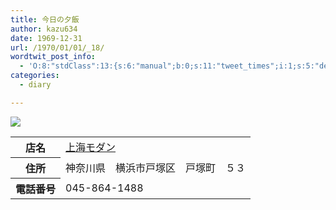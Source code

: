 ```yaml
---
title: 今日の夕飯
author: kazu634
date: 1969-12-31
url: /1970/01/01/_18/
wordtwit_post_info:
  - 'O:8:"stdClass":13:{s:6:"manual";b:0;s:11:"tweet_times";i:1;s:5:"delay";i:0;s:7:"enabled";i:1;s:10:"separation";s:2:"60";s:7:"version";s:3:"3.7";s:14:"tweet_template";b:0;s:6:"status";i:2;s:6:"result";a:0:{}s:13:"tweet_counter";i:2;s:13:"tweet_log_ids";a:1:{i:0;i:5173;}s:9:"hash_tags";a:0:{}s:8:"accounts";a:1:{i:0;s:7:"kazu634";}}'
categories:
  - diary

---
```

<div class="section">
<p>
<center>
</center>
</p>
  
<p>
<a href="http://flickr.com/photos/42332031@N02/4449767845/" onclick="__gaTracker('send', 'event', 'outbound-article', 'http://flickr.com/photos/42332031@N02/4449767845/', '');" title="夕飯"><img src="http://farm5.static.flickr.com/4027/4449767845_c2dca6c228.jpg" /></a>
</p></p> 
  
<table>
<tr>
<th>
        店名
</th>
      
<td>
<a href="http://www.doko.jp/search/shop/sc960012/?vos=apidoko1" onclick="__gaTracker('send', 'event', 'outbound-article', 'http://www.doko.jp/search/shop/sc960012/?vos=apidoko1', '上海モダン');" target="_blank">上海モダン</a>
</td>
</tr>
    
<tr>
<th>
        住所
</th>
      
<td>
        神奈川県　横浜市戸塚区　戸塚町　５３
</td>
</tr>
    
<tr>
<th>
        電話番号
</th>
      
<td>
        045-864-1488
</td>
</tr>
</table>
</div>